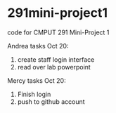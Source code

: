 # 291mini-project1
code for CMPUT 291 Mini-Project 1

Andrea tasks Oct 20:
1. create staff login interface
2. read over lab powerpoint

Mercy tasks Oct 20:
1. Finish login
2. push to github account
